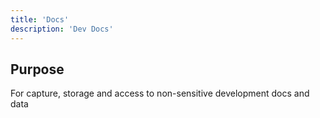 ```yaml
---
title: 'Docs'
description: 'Dev Docs'
---
```


## Purpose

For capture, storage and access to non-sensitive development docs and data
